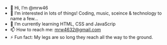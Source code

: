 - 👋 Hi, I’m @mrw46
- 👀 I’m interested in lots of things! Coding, music, sceince & technology to name a few...
- 🌱 I’m currently learning HTML, CSS and JavaScrip
- 📫 How to reach me: mrw4632@gmail.com
- ⚡ Fun fact: My legs are so long they reach all the way to the ground.

<!---
mrw46/mrw46 is a ✨ special ✨ repository because its `README.md` (this file) appears on your GitHub profile.
You can click the Preview link to take a look at your changes.
--->

